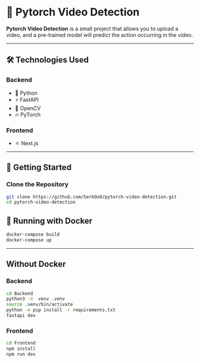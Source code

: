 # 🎥 Pytorch Video Detection

**Pytorch Video Detection** is a small project that allows you to upload a video, and a pre-trained model will predict the action occurring in the video.

---

## 🛠️ Technologies Used

### Backend
- 🐍 Python
- ⚡ FastAPI
- 🎥 OpenCV
- 🔥 PyTorch

### Frontend
- ⚛️ Next.js

---

## 🚀 Getting Started

### Clone the Repository

```bash
git clone https://github.com/SerkOoO/pytorch-video-detection.git
cd pytorch-video-detection
```

## 🐳 Running with Docker
```bash
docker-compose build
docker-compose up
```
---

## Without Docker

### Backend
```bash
cd Backend
python3 -m  venv .venv
source .venv/bin/activate
python -m pip install -r requirements.txt
fastapi dev
```

### Frontend
```bash
cd Frontend
npm install
npm run dev
```



